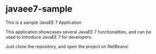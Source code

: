 javaee7-sample
==============

This is a sample JavaEE 7 Application

This application showcases several JavaEE 7 functionalities, and can be used to introduce JavaEE 7 for developers.

Just clone the repository, and open the project on NetBeans!
